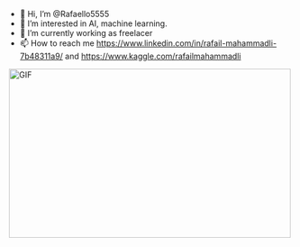 




- 👋 Hi, I’m @Rafaello5555
- 👀 I’m interested in AI, machine learning.
- 🌱 I’m currently working as freelacer
- 📫 How to reach me https://www.linkedin.com/in/rafail-mahammadli-7b48311a9/ and https://www.kaggle.com/rafailmahammadli


    

<!---
Rafaello5555/Rafaello5555 is a ✨ special ✨ repository because its `README.md` (this file) appears on your GitHub profile.
You can click the Preview link to take a look at your changes.
--->
<img  align='right' alt="GIF" src="https://github.com/Rafaello5555/Rafaello5555/blob/main/new.gif" width="500" height="300"/>






